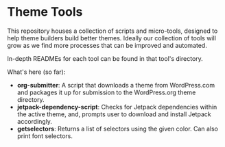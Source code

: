 # Theme Tools

This repository houses a collection of scripts and micro-tools, designed to help theme builders build better themes. Ideally our collection of tools will grow as we find more processes that can be improved and automated.

In-depth READMEs for each tool can be found in that tool's directory.

What's here (so far):

- **org-submitter**: A script that downloads a theme from WordPress.com and packages it up for submission to the WordPress.org theme directory.
- **jetpack-dependency-script**: Checks for Jetpack dependencies within the active theme, and, prompts user to download and install Jetpack accordingly.
- **getselectors**: Returns a list of selectors using the given color. Can also print font selectors.
